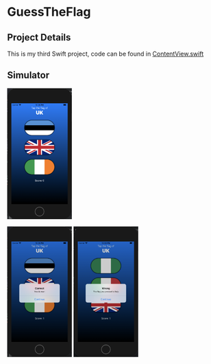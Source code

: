 # GuessTheFlag
## Project Details
This is my third Swift project, code can be found in [ContentView.swift](https://github.com/KristinnGodfrey/WeSplit/blob/master/GuessTheFlag/ContentView.swift)

## Simulator
<p align="left">
  <img src="/p1.png" width="30%" /> 
</p>
<p align="left">
  <img src="/p2.png" width="30%" /> 
  <img src="/p3.png" width="30%" /> 
</p>
